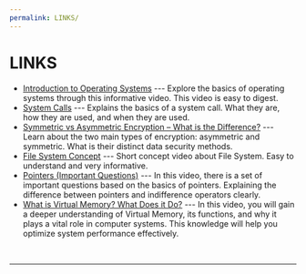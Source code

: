 ```yaml
---
permalink: LINKS/
---
```


# LINKS

* [Introduction to Operating Systems](https://www.youtube.com/watch?v=vBURTt97EkA&list=PLBlnK6fEyqRiVhbXDGLXDk_OQAeuVcp2O&ab_channel=NesoAcademy) --- 
Explore the basics of operating systems through this informative video. This video is easy to digest.
* [System Calls](https://www.youtube.com/watch?v=vBURTt97EkA&list=PLBlnK6fEyqRiVhbXDGLXDk_OQAeuVcp2O&ab_channel=NesoAcademy) --- 
Explains the basics of a system call. What they are, how they are used, and when they are used.
* [Symmetric vs Asymmetric Encryption – What is the Difference?](https://www.youtube.com/watch?v=nRou-J4YN4Y&ab_channel=JonGood) ---
Learn about the two main types of encryption: asymmetric and symmetric. What is their distinct data security methods.
* [File System Concept](https://www.youtube.com/watch?v=mzUyMy7Ihk0&ab_channel=Udacity) ---
Short concept video about File System. Easy to understand and very informative.
* [Pointers (Important Questions)](https://www.youtube.com/watch?v=cEphEIMaqms&ab_channel=NesoAcademy) ---
In this video, there is a set of important questions based on the basics of pointers. Explaining the difference between pointers and indifference operators clearly.
* [What is Virtual Memory? What Does it Do?](https://www.youtube.com/watch?v=qeOBEOBJREs&ab_channel=EyeonTech) ---
In this video, you will gain a deeper understanding of Virtual Memory, its functions, and why it plays a vital role in computer systems. This knowledge will help you optimize system performance effectively.
<br>
<hr>
